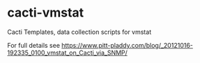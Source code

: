 # cacti-vmstat
Cacti Templates, data collection scripts for vmstat

For full details see https://www.pitt-pladdy.com/blog/_20121016-192335_0100_vmstat_on_Cacti_via_SNMP/


